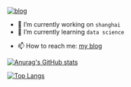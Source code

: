 <!-- ### Hi there 👋 -->


<!-- **C01day/C01day** is a ✨ _special_ ✨ repository because its `README.md` (this file) appears on your GitHub profile. -->

<!-- Here are some ideas to get you started: -->
[![blog](https://img.shields.io/badge/Blog-C01day-blue)](https://www.c01day.com)

- 🔭 I’m currently working on `shanghai`
- 🌱 I’m currently learning `data science`
<!-- - 👯 I’m looking to collaborate on ... -->
<!-- - 🤔 I’m looking for help with ... -->
<!-- - 💬 Ask me about ... -->
- 📫 How to reach me: [my blog](https://www.c01day.com)
<!-- - 😄 Pronouns: ... -->
<!-- - ⚡ Fun fact: ... -->

[![Anurag's GitHub stats](https://github-readme-stats.vercel.app/api?username=C01day)](https://github.com/anuraghazra/github-readme-stats)

[![Top Langs](https://github-readme-stats.vercel.app/api/top-langs/?username=C01day&layout=compact)](https://github.com/anuraghazra/github-readme-stats)

<!-- [![Readme Card](https://github-readme-stats.vercel.app/api/pin/?username=C01day&repo=blog)](https://github.com/anuraghazra/github-readme-stats) -->

<!-- [![Readme Card](https://github-readme-stats.vercel.app/api/pin/?username=C01day&repo=vuepress-teach)](https://github.com/anuraghazra/github-readme-stats) -->




